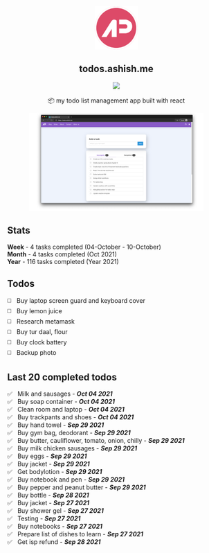 <p align="center">
  <img src="https://raw.githubusercontent.com/ashishdotme/assets/master/logo.png" alt="drawing" width="100"/>
</p>

<h2 align="center">todos.ashish.me</h2>

<p align="center">
<a href="https://img.shields.io/github/last-commit/ashishdotme/todos.ashish.me?style=for-the-badge"><img src="https://img.shields.io/github/last-commit/ashishdotme/todos.ashish.me?style=for-the-badge"></a>
</p>

<p align="center">📦 my todo list management app built with react </p>

<div style='margin:0 auto;width:80%;'>
  <img src="./assets/todos.png" alt="drawing"/>
</div>

## Stats

<!-- week starts --><b>Week</b> - 4 tasks completed (04-October - 10-October)<br><!-- week ends -->
<!-- month starts --><b>Month</b> - 4 tasks completed (Oct 2021)<br><!-- month ends -->
<!-- year starts --><b>Year</b> - 116 tasks completed (Year 2021)<!-- year ends -->

## Todos

<!-- todos starts -->
◻️  &nbsp; Buy laptop screen guard and keyboard cover<br>◻️  &nbsp; Buy lemon juice<br>◻️  &nbsp; Research metamask<br>◻️  &nbsp; Buy tur daal, flour<br>◻️  &nbsp; Buy clock battery<br>◻️  &nbsp; Backup photo
<!-- todos ends -->

## Last 20 completed todos

<!-- completed starts -->
✅  &nbsp; Milk and sausages - **_Oct 04 2021_**<br>✅  &nbsp; Buy soap container - **_Oct 04 2021_**<br>✅  &nbsp; Clean room and laptop - **_Oct 04 2021_**<br>✅  &nbsp; Buy trackpants and shoes - **_Oct 04 2021_**<br>✅  &nbsp; Buy hand towel - **_Sep 29 2021_**<br>✅  &nbsp; Buy gym bag, deodorant - **_Sep 29 2021_**<br>✅  &nbsp; Buy butter, cauliflower, tomato, onion, chilly - **_Sep 29 2021_**<br>✅  &nbsp; Buy milk chicken sausages - **_Sep 29 2021_**<br>✅  &nbsp; Buy eggs - **_Sep 29 2021_**<br>✅  &nbsp; Buy jacket - **_Sep 29 2021_**<br>✅  &nbsp; Get bodylotion - **_Sep 29 2021_**<br>✅  &nbsp; Buy notebook and pen - **_Sep 29 2021_**<br>✅  &nbsp; Buy pepper and peanut butter - **_Sep 29 2021_**<br>✅  &nbsp; Buy bottle - **_Sep 28 2021_**<br>✅  &nbsp; Buy jacket - **_Sep 27 2021_**<br>✅  &nbsp; Buy shower gel - **_Sep 27 2021_**<br>✅  &nbsp; Testing - **_Sep 27 2021_**<br>✅  &nbsp; Buy notebooks - **_Sep 27 2021_**<br>✅  &nbsp; Prepare list of dishes to learn - **_Sep 27 2021_**<br>✅  &nbsp; Get isp refund - **_Sep 28 2021_**
<!-- completed ends -->
